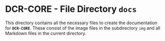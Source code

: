 # DCR-CORE - File Directory **`docs`**

This directory contains all the necessary files to create the documentation for **`DCR-CORE`**. 
These consist of the image files in the subdirectory `img` and all Markdown files in the current directory.
